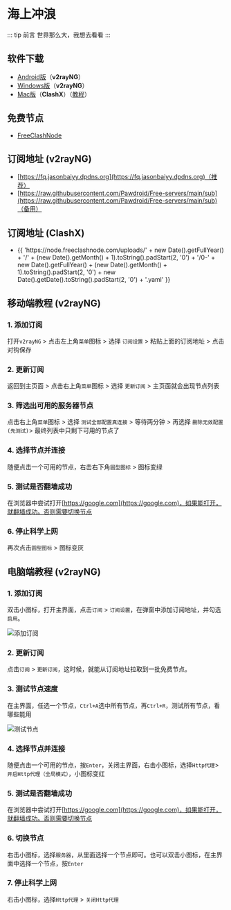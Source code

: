 # 海上冲浪

::: tip 前言
世界那么大，我想去看看
:::

## 软件下载

- [Android版](https://gitee.com/lubanseven/store/releases/download/v1.0/v2Rui4Mobile.apk)（**v2rayNG**）
- [Windows版](https://gitee.com/lubanseven/store/releases/download/v1.0/v2RuiN.zip)（**v2rayNG**）
- [Mac版](https://d.lefly.cloud/clash/ClashX1.118.0.dmg)（**ClashX**）（[教程](https://help.lefly.cloud/contents/macos/clashX.html)）

## 免费节点

- [FreeClashNode](https://www.freeclashnode.com/)


## 订阅地址 (v2rayNG)

- [https://fq.jasonbaiyy.dpdns.org](https://fq.jasonbaiyy.dpdns.org)（推荐）
- [https://raw.githubusercontent.com/Pawdroid/Free-servers/main/sub](https://raw.githubusercontent.com/Pawdroid/Free-servers/main/sub)（备用）

## 订阅地址 (ClashX)

- <p>{{ 'https://node.freeclashnode.com/uploads/' + new Date().getFullYear() + '/' + (new Date().getMonth() + 1).toString().padStart(2, '0') + '/0-' + new Date().getFullYear() + (new Date().getMonth() + 1).toString().padStart(2, '0') + new Date().getDate().toString().padStart(2, '0') + '.yaml' }}</p>

## 移动端教程 (v2rayNG)

### 1. 添加订阅

打开`v2rayNG` > 点击左上角`菜单`图标 > 选择 `订阅设置` > 粘贴上面的订阅地址 > 点击对钩保存

### 2. 更新订阅

返回到主页面 > 点击右上角`菜单`图标 > 选择 `更新订阅` > 主页面就会出现节点列表

### 3. 筛选出可用的服务器节点

点击右上角`菜单`图标 > 选择 `测试全部配置真连接` > 等待两分钟 > 再选择 `删除无效配置(先测试)`> 最终列表中只剩下可用的节点了

### 4. 选择节点并连接

随便点击一个可用的节点，右击右下角`圆型图标` > 图标变绿

### 5. 测试是否翻墙成功

在浏览器中尝试打开[https://google.com](https://google.com)，如果能打开，就翻墙成功。否则需要切换节点

### 6. 停止科学上网

再次点击`圆型图标` > 图标变灰



## 电脑端教程 (v2rayNG)

### 1. 添加订阅

双击小图标，打开主界面，点击`订阅` > `订阅设置`，在弹窗中添加订阅地址，并勾选`启用`。

![添加订阅](/life/fq/dingyue.png)

### 2. 更新订阅

点击`订阅` > `更新订阅`，这时候，就能从订阅地址拉取到一批免费节点。

### 3. 测试节点速度

在主界面，任选一个节点，`Ctrl+A`选中所有节点，再`Ctrl+R`，测试所有节点，看哪些能用

![测试节点](/life/fq/fq3.png)

### 4. 选择节点并连接

随便点击一个可用的节点，按`Enter`，关闭主界面，右击小图标，选择`Http代理`> `开启Http代理（全局模式）`，小图标变红

### 5. 测试是否翻墙成功

在浏览器中尝试打开[https://google.com](https://google.com)，如果能打开，就翻墙成功。否则需要切换节点

### 6. 切换节点

右击小图标，选择`服务器`，从里面选择一个节点即可。也可以双击小图标，在主界面中选择一个节点，按`Enter`

### 7. 停止科学上网

右击小图标，选择`Http代理` > `关闭Http代理`
